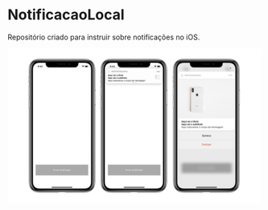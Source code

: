 # NotificacaoLocal
Repositório criado para instruir sobre notificações no iOS.

![Notificações Locais](/imagem.png)
